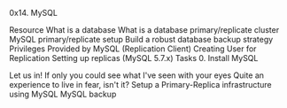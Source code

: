 0x14. MySQL

Resource What is a database What is a database primary/replicate cluster MySQL primary/replicate setup Build a robust database backup strategy Privileges Provided by MySQL (Replication Client) Creating User for Replication Setting up replicas (MySQL 5.7.x) Tasks 0. Install MySQL

Let us in!
If only you could see what I've seen with your eyes
Quite an experience to live in fear, isn't it?
Setup a Primary-Replica infrastructure using MySQL
MySQL backup
